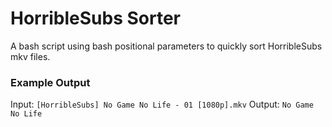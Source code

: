 # HorribleSubs Sorter
A bash script using bash positional parameters to quickly sort HorribleSubs mkv files.
### Example Output
Input: ```[HorribleSubs] No Game No Life - 01 [1080p].mkv```
Output: ```No Game No Life```
